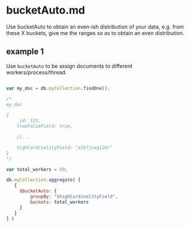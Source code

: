# bucketAuto.md

Use bucketAuto to obtain an even-ish distribution of your data, e.g. from these X buckets, give me the ranges so as to obtain an even distribution.

## example 1

Use `bucketAuto` to be assign documents to different workers/process/thread.

```javascript

var my_doc = db.myCollection.findOne();

/*
my_doc

{
    _id: 123,
    trueFalseField: true,

    //...

    highCardinalityField: "alkfjseg124r"
}
*/

var total_workers = 50;

db.myCollection.aggregate( [
   {
     $bucketAuto: {
         groupBy: "$highCardinalityField",
         buckets: total_workers
     }
   }
] )
```
